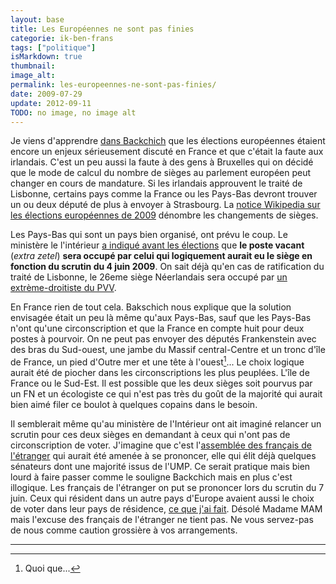 ```yaml
---
layout: base
title: Les Européennes ne sont pas finies
categorie: ik-ben-frans
tags: ["politique"]
isMarkdown: true
thumbnail: 
image_alt: 
permalink: les-europeennes-ne-sont-pas-finies/
date: 2009-07-29
update: 2012-09-11
TODO: no image, no image alt
---
```




Je viens d'apprendre [dans Backchich](http://www.bakchich.info/Le-gouvernement-cogite-sec-sur-les,08343.html) que les élections européennes étaient encore un enjeux sérieusement discuté en France et que c'était la faute aux irlandais. C'est un peu aussi la faute à des gens à Bruxelles qui on décidé que le mode de calcul du nombre de sièges au parlement européen peut changer en cours de mandature. Si les irlandais approuvent le traité de Lisbonne, certains pays comme la France ou les Pays-Bas devront trouver un ou deux député de plus à envoyer à Strasbourg. La [notice Wikipedia sur les élections européennes de 2009](http://fr.wikipedia.org/wiki/%C3%89lections_europ%C3%A9ennes_de_2009#R.C3.A9partition_des_si.C3.A8ges) dénombre les changements de sièges.

<!--excerpt-->

Les Pays-Bas qui sont un pays bien organisé, ont prévu le coup. Le ministère le l'intérieur [a indiqué avant les élections](http://www.minbzk.nl/onderwerpen/grondwet-en/verkiezingen/nieuws--en?ActItmIdt=117881) que **le poste vacant** (*extra zetel*) **sera occupé par celui qui logiquement aurait eu le siège en fonction du scrutin du 4 juin 2009**. On sait déjà qu'en cas de ratification du traité de Lisbonne, le 26eme siège Néerlandais sera occupé par [un extrème-droitiste du PVV](http://www.kiesraad.nl/nl/Verkiezingen/Verkiezingen-Overzicht/Uitslag_verkiezing_van_de_leden_van_het_Europees_Parlement_van_4_juni_2009.html).

En France rien de tout cela. Bakschich nous explique que la solution envisagée était un peu là même qu'aux Pays-Bas, sauf que les Pays-Bas n'ont qu'une circonscription et que la France en compte huit pour deux postes à pourvoir. On ne peut pas envoyer des députés Frankenstein avec des bras du Sud-ouest, une jambe du Massif central-Centre et un tronc d'île de France, un pied d'Outre mer et une tête à l'ouest[^1]... Le choix logique aurait été de piocher dans les circonscriptions les plus peuplées. L'île de France ou le Sud-Est. Il est possible que les deux sièges soit pourvus par un FN et un écologiste ce qui n'est pas très du goût de la majorité qui aurait bien aimé filer ce boulot à quelques copains dans le besoin.

Il semblerait même qu'au ministère de l'Intérieur ont ait imaginé relancer un scrutin pour ces deux sièges en demandant à ceux qui n'ont pas de circonscription de voter. J'imagine que c'est l'[assemblée des français de l'étranger](/assemblee-francais-etranger) qui aurait été amenée à se prononcer, elle qui élit déjà quelques sénateurs dont une majorité issus de l'UMP. Ce serait pratique mais bien lourd à faire passer comme le souligne Backchich mais en plus c'est illogique. Les français de l'étranger on put se prononcer lors du scrutin du 7 juin. Ceux qui résident dans un autre pays d'Europe avaient aussi le choix de voter dans leur pays de résidence, [ce que j'ai fait](/nouveau-mot-stempas-carte-d-electeur). Désolé Madame MAM mais l'excuse des français de l'étranger ne tient pas. Ne vous servez-pas de nous comme caution grossière à vos arrangements.

---
[^1]: Quoi que...